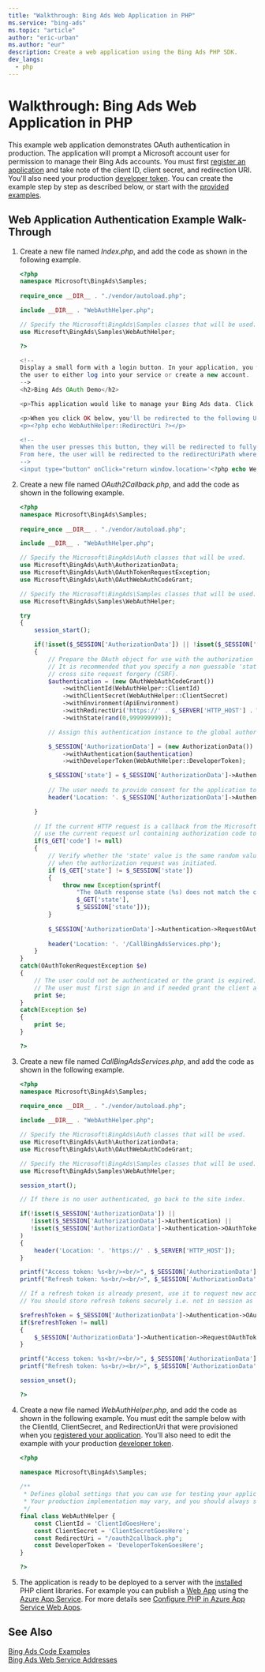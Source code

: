 ```yaml
---
title: "Walkthrough: Bing Ads Web Application in PHP"
ms.service: "bing-ads"
ms.topic: "article"
author: "eric-urban"
ms.author: "eur"
description: Create a web application using the Bing Ads PHP SDK.
dev_langs:
  - php
---
```

# Walkthrough: Bing Ads Web Application in PHP
This example web application demonstrates OAuth authentication in production. The application will prompt a Microsoft account user for permission to manage their Bing Ads accounts. You must first [register an application](authentication-oauth.md#registerapplication) and take note of the client ID, client secret, and redirection URI. You'll also need your production [developer token](get-started.md#get-developer-token). You can create the example step by step as described below, or start with the [provided examples](code-examples.md).

## <a name="webapp"></a>Web Application Authentication Example Walk-Through

1.  Create a new file named *Index.php*, and add the code as shown in the following example.

    ```php
    <?php
    namespace Microsoft\BingAds\Samples;
        
    require_once __DIR__ . "./vendor/autoload.php";
    
    include __DIR__ . "WebAuthHelper.php";
    
    // Specify the Microsoft\BingAds\Samples classes that will be used.
    use Microsoft\BingAds\Samples\WebAuthHelper;
    
    ?>
    
    <!-- 
    Display a small form with a login button. In your application, you would implement code to allow
    the user to either log into your service or create a new account. 
    -->
    <h2>Bing Ads OAuth Demo</h2>
    
    <p>This application would like to manage your Bing Ads data. Click below to login and authorize this application.</p>
    
    <p>When you click OK below, you'll be redirected to the following URI:</p>
    <p><?php echo WebAuthHelper::RedirectUri ?></p>
    
    <!-- 
    When the user presses this button, they will be redirected to fully formed URL to request an authorization token. 
    From here, the user will be redirected to the redirectUriPath where the authorization token can be extracted. 
    -->
    <input type="button" onClick="return window.location='<?php echo WebAuthHelper::RedirectUri;?>';" value="OK" />
    ```

2.  Create a new file named *OAuth2Callback.php*, and add the code as shown in the following example.  

    ```php
    <?php
    namespace Microsoft\BingAds\Samples;
        
    require_once __DIR__ . "./vendor/autoload.php";
    
    include __DIR__ . "WebAuthHelper.php";
    
    // Specify the Microsoft\BingAds\Auth classes that will be used.
    use Microsoft\BingAds\Auth\AuthorizationData;
    use Microsoft\BingAds\Auth\OAuthTokenRequestException;
    use Microsoft\BingAds\Auth\OAuthWebAuthCodeGrant;
    
    // Specify the Microsoft\BingAds\Samples classes that will be used.
    use Microsoft\BingAds\Samples\WebAuthHelper;
    
    try 
    {
        session_start();
    
        if(!isset($_SESSION['AuthorizationData']) || !isset($_SESSION['AuthorizationData']->Authentication))
        {
            // Prepare the OAuth object for use with the authorization code grant flow. 
            // It is recommended that you specify a non guessable 'state' request parameter to help prevent
            // cross site request forgery (CSRF). 
            $authentication = (new OAuthWebAuthCodeGrant())
                ->withClientId(WebAuthHelper::ClientId)
                ->withClientSecret(WebAuthHelper::ClientSecret)
                ->withEnvironment(ApiEnvironment)
                ->withRedirectUri('https://' . $_SERVER['HTTP_HOST'] . WebAuthHelper::RedirectUri)
                ->withState(rand(0,999999999)); 
    
            // Assign this authentication instance to the global authorization_data. 
    
            $_SESSION['AuthorizationData'] = (new AuthorizationData())
                ->withAuthentication($authentication)
                ->withDeveloperToken(WebAuthHelper::DeveloperToken);
    
            $_SESSION['state'] = $_SESSION['AuthorizationData']->Authentication->State;
            
            // The user needs to provide consent for the application to access their Bing Ads accounts.
            header('Location: '. $_SESSION['AuthorizationData']->Authentication->GetAuthorizationEndpoint());
    
        }
        
        // If the current HTTP request is a callback from the Microsoft Account authorization server,
        // use the current request url containing authorization code to request new access and refresh tokens
        if($_GET['code'] != null)
        {   
            // Verify whether the 'state' value is the same random value we created
            // when the authorization request was initiated.
            if ($_GET['state'] != $_SESSION['state'])
            {
                throw new Exception(sprintf(
                    "The OAuth response state (%s) does not match the client request state (%s)", 
                    $_GET['state'], 
                    $_SESSION['state']));
            }   
            
            $_SESSION['AuthorizationData']->Authentication->RequestOAuthTokensByResponseUri($_SERVER['HTTP_HOST'] . $_SERVER['REQUEST_URI']);
                    
            header('Location: '. '/CallBingAdsServices.php');
        }
    }
    catch(OAuthTokenRequestException $e)
    {
        // The user could not be authenticated or the grant is expired. 
        // The user must first sign in and if needed grant the client application access to the requested scope.
        print $e;
    }
    catch(Exception $e)
    {
        print $e;
    }
    
    ?>
    ```
3.  Create a new file named *CallBingAdsServices.php*, and add the code as shown in the following example.

    ```php
    <?php
    namespace Microsoft\BingAds\Samples;
        
    require_once __DIR__ . "./vendor/autoload.php";
    
    include __DIR__ . "WebAuthHelper.php";
    
    // Specify the Microsoft\BingAds\Auth classes that will be used.
    use Microsoft\BingAds\Auth\AuthorizationData;
    use Microsoft\BingAds\Auth\OAuthWebAuthCodeGrant;
    
    // Specify the Microsoft\BingAds\Samples classes that will be used.
    use Microsoft\BingAds\Samples\WebAuthHelper;
    
    session_start();
    
    // If there is no user authenticated, go back to the site index.
    
    if(!isset($_SESSION['AuthorizationData']) || 
       !isset($_SESSION['AuthorizationData']->Authentication) || 
       !isset($_SESSION['AuthorizationData']->Authentication->OAuthTokens)
    )
    {
        header('Location: '. 'https://' . $_SERVER['HTTP_HOST']);
    }
    
    printf("Access token: %s<br/><br/>", $_SESSION['AuthorizationData']->Authentication->OAuthTokens->AccessToken);
    printf("Refresh token: %s<br/><br/>", $_SESSION['AuthorizationData']->Authentication->OAuthTokens->RefreshToken);
    
    // If a refresh token is already present, use it to request new access and refresh tokens.
    // You should store refresh tokens securely i.e. not in session as shown in this demo.
    
    $refreshToken = $_SESSION['AuthorizationData']->Authentication->OAuthTokens->RefreshToken;
    if($refreshToken != null)
    {
        $_SESSION['AuthorizationData']->Authentication->RequestOAuthTokensByRefreshToken($refreshToken);
    }
    
    printf("Access token: %s<br/><br/>", $_SESSION['AuthorizationData']->Authentication->OAuthTokens->AccessToken);
    printf("Refresh token: %s<br/><br/>", $_SESSION['AuthorizationData']->Authentication->OAuthTokens->RefreshToken);
    
    session_unset();
    
    ?>
    ```

4.  Create a new file named *WebAuthHelper.php*, and add the code as shown in the following example. You must edit the sample below with the ClientId, ClientSecret, and RedirectionUri that were provisioned when you [registered your application](authentication-oauth.md#registerapplication). You'll also need to edit the example with your production [developer token](get-started.md#get-developer-token). 

    ```php
    <?php

    namespace Microsoft\BingAds\Samples;
            
    /** 
     * Defines global settings that you can use for testing your application.
     * Your production implementation may vary, and you should always store sensitive information securely.
     */
    final class WebAuthHelper {
        const ClientId = 'ClientIdGoesHere';
        const ClientSecret = 'ClientSecretGoesHere'; 
        const RedirectUri = "/oauth2callback.php"; 
        const DeveloperToken = 'DeveloperTokenGoesHere';
    }
    
    ?>
    ```

5. The application is ready to be deployed to a server with the [installed](get-started-php.md#installation) PHP client libraries. For example you can publish a [Web App](http://azure.microsoft.com/services/app-service/web/) using the [Azure App Service](http://azure.microsoft.com/services/app-service/). For more details see [Configure PHP in Azure App Service Web Apps](https://docs.microsoft.com/en-us/azure/app-service/web-sites-php-configure). 

## See Also
[Bing Ads Code Examples](code-examples.md)  
[Bing Ads Web Service Addresses](web-service-addresses.md)  

